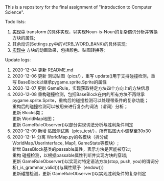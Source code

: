 
This is a repository for the final assignment of "Introduction to Computer Science".<br />

Todo lists:
1. <u>实现中</u> transform 的具体实现，以实现Noun-is-Noun的复杂谓词分析并转换方块的属性; <br />
2. 其余动词(Settings.py中的VERB_WORD_BANK)的具体实现; <br />
3. <u>实现中</u> 方块的动画效果，包括颜色、贴图转换等; <br />

Update logs:
1. 2020-12-04 更新 README.md
2. 2020-12-06 更新 测试贴图（pics/），重写 update()用于支持碰撞检测，重写 BaseBlock以继承pygame.sprite.Sprite的属性
3. 2020-12-07 更新 GameRule，实现获取特定方块四个方向上的方块信息
4. 2020-12-08 重构碰撞检测，包括BaseBlock在内的所有方块不再继承pygame.sprite.Sprite，重构后的碰撞检测可以处理带条件的复杂功能；<br />
重构后的碰撞检测可以被用来进行复杂的词法（谓词）分析；<br />
更新 Blocks类；<br />
更新 WorldMap地图；<br />
更新 GameRuleObserver()以部分实现词法分析与胜利条件判定 <br />
5. 2020-12-09 新增 贴图测试集（pics_test/），所有贴图大小调整至30x30
6. 2020-12-14 分离 WorldMap.py的各模块（拆分成WorldMap/UserInterface, Map1, GameState等模块）; <br />
新增 BaseBlock基类的passable属性，表示方块是否能被穿过; <br />
重构 碰撞检测，以根据passable属性判断并实现方块的穿越; <br />
更新 GameRuleObserver()以实现对特定语法方块(stop, push, you)的谓词分析(_is_grammar_valid())与属性赋予（endow()）<br />
更新碰撞检测，更新 GameRuleObserver()以实现胜利条件的复杂判定 <br />
